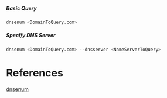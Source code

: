 ##### Basic Query
```bash
dnsenum <DomainToQuery.com>
```

##### Specify DNS Server
```bash
dnsenum <DomainToQuery.com> --dnsserver <NameServerToQuery>
```

# References
[dnsenum](https://github.com/fwaeytens/dnsenum)